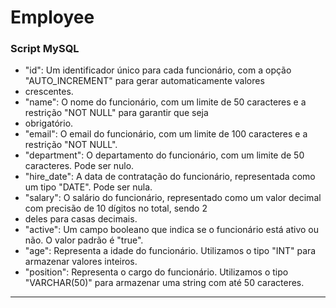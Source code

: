 # Employee

### Script MySQL

* "id": Um identificador único para cada funcionário, com a opção "AUTO_INCREMENT" para gerar automaticamente valores
* crescentes.
* "name": O nome do funcionário, com um limite de 50 caracteres e a restrição "NOT NULL" para garantir que seja
* obrigatório.
* "email": O email do funcionário, com um limite de 100 caracteres e a restrição "NOT NULL".
* "department": O departamento do funcionário, com um limite de 50 caracteres. Pode ser nulo.
* "hire_date": A data de contratação do funcionário, representada como um tipo "DATE". Pode ser nula.
* "salary": O salário do funcionário, representado como um valor decimal com precisão de 10 dígitos no total, sendo 2
* deles para casas decimais.
* "active": Um campo booleano que indica se o funcionário está ativo ou não. O valor padrão é "true".
* "age": Representa a idade do funcionário. Utilizamos o tipo "INT" para armazenar valores inteiros.
* "position": Representa o cargo do funcionário. Utilizamos o tipo "VARCHAR(50)" para armazenar uma string com até 50 caracteres.
---









